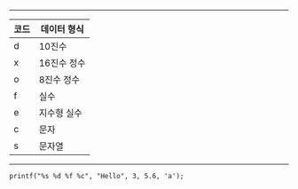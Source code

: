 ***
| 코드 | 데이터 형식 |
| ------ | ------ |
|d|10진수|
|x|16진수 정수|
|o|8진수 정수|
|f|실수|
|e|지수형 실수|
|c| 문자|
|s| 문자열 |
***
~~~
printf("%s %d %f %c", "Hello", 3, 5.6, 'a');
~~~
